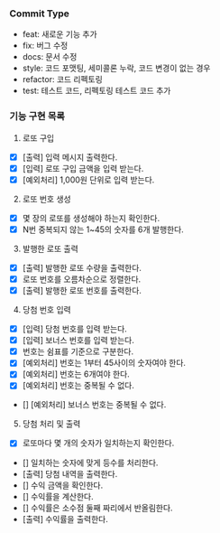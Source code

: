 ### Commit Type

- feat: 새로운 기능 추가
- fix: 버그 수정
- docs: 문서 수정
- style: 코드 포맷팅, 세미콜론 누락, 코드 변경이 없는 경우
- refactor: 코드 리펙토링
- test: 테스트 코드, 리펙토링 테스트 코드 추가

### 기능 구현 목록

1. 로또 구입

- [x] [출력] 입력 메시지 출력한다.
- [x] [입력] 로또 구입 금액을 입력 받는다.
- [x] [예외처리] 1,000원 단위로 입력 받는다.

2. 로또 번호 생성

- [x] 몇 장의 로또를 생성해야 하는지 확인한다.
- [x] N번 중복되지 않는 1~45의 숫자를 6개 발행한다.

3. 발행한 로또 출력

- [x] [출력] 발행한 로또 수량을 출력한다.
- [x] 로또 번호를 오름차순으로 정렬한다.
- [x] [출력] 발행한 로또 번호를 출력한다.

4. 당첨 번호 입력

- [x] [입력] 당첨 번호를 입력 받는다.
- [x] [입력] 보너스 번호를 입력 받는다.
- [x] 번호는 쉼표를 기준으로 구분한다.
- [x] [예외처리] 번호는 1부터 45사이의 숫자여야 한다.
- [x] [예외처리] 번호는 6개여야 한다.
- [x] [예외처리] 번호는 중복될 수 없다.
- [] [예외처리] 보너스 번호는 중복될 수 없다.

5. 당첨 처리 및 출력

- [x] 로또마다 몇 개의 숫자가 일치하는지 확인한다.
- [] 일치하는 숫자에 맞게 등수를 처리한다.
- [출력] 당첨 내역을 출력한다.
- [] 수익 금액을 확인한다.
- [] 수익률을 계산한다.
- [] 수익률은 소수점 둘째 짜리에서 반올림한다.
- [출력] 수익률을 출력한다.
